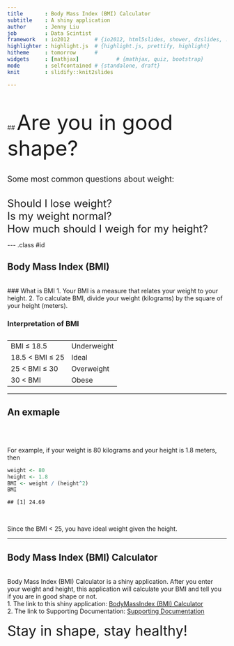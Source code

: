```yaml
---
title       : Body Mass Index (BMI) Calculator
subtitle    : A shiny application
author      : Jenny Liu
job         : Data Scintist
framework   : io2012        # {io2012, html5slides, shower, dzslides, ...}
highlighter : highlight.js  # {highlight.js, prettify, highlight}
hitheme     : tomorrow      # 
widgets     : [mathjax]            # {mathjax, quiz, bootstrap}
mode        : selfcontained # {standalone, draft}
knit        : slidify::knit2slides

---
```



<br/>
<br/>
## <font size="10"> Are you in good shape?  </font>
<br/>
<br/>

<font size="4.5"> Some most common questions about weight: </font>


<br/>
<font size="5"> Should I lose weight? </font>

<br/>
<font size="5"> Is my weight normal? </font>

<br/>
<font size="5"> How much should I weigh for my height? </font>

--- .class #id 



## Body Mass Index (BMI)

<br/>
### What is BMI
1. Your BMI is a measure that relates your weight to your height. 
2. To calculate BMI, divide your weight (kilograms) by the square of your height (meters).



### Interpretation of BMI


<table style="width:400px; boder:1px; margin-top:0.3cm; padding-top:0.3cm; font-size=4">
<tr>
  <td> BMI &#x2264 18.5 </td>
  <td> Underweight</td>  
</tr>

<tr>
  <td>18.5 < BMI &#x2264 25</td>
  <td> Ideal</td>  
</tr>

<tr>
  <td>25 < BMI &#x2264 30 </td>
  <td> Overweight</td>  
</tr>

<tr>
  <td> 30 < BMI </td>
  <td> Obese</td>  
</tr>
</table>








---



## An exmaple

<br/>
<br/>

For example, if your weight is 80 kilograms and your height is 1.8 meters, then

```r
weight <- 80
height <- 1.8 
BMI <- weight / (height^2)
BMI
```

```
## [1] 24.69
```


<br/>

Since the BMI < 25, you have ideal weight given the height.




---


## Body Mass Index (BMI) Calculator

<br/>
Body Mass Index (BMI) Calculator is a shiny application. After you enter your weight and height, this application will calculate your BMI and tell you if you are in good shape or not.

<br/>
1. The link to this shiny application:
<a href="https://jenneyliu.shinyapps.io/Project/" target="_blank">BodyMassIndex (BMI) Calculator</a>

<br/>
2. The link to Supporting Documentation:
<a href="https://jenneyliu.shinyapps.io/Project/readme.html" target="_blank">Supporting Documentation</a>

<br/>
<br/>
<font size="6"> Stay in shape,  stay healthy! </font>




